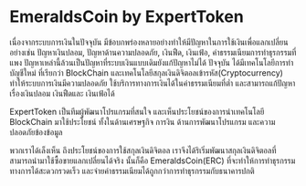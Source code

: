 # EmeraldsCoin by ExpertToken
เนื่องจากระบบการเงินในปัจจุบัน มีข้อบกพร่องหลายอย่างทำให้มีปัญหาในการใช้เงินเพื่อแลกเปลี่ยน อย่างเช่น ปัญหาเงินปลอม, ปัญหาด้านความปลอดภัย, เงินฟืด, เงินเฟ้อ, ค่าธรรมเนียมการทำธุรกรรมที่แพง ปัญหาเหล่านี้ล้วนเป็นปัญหาที่ระบบเงินแบบเดิมยังแก้ปัญหาไม่ได้ ปัจจุบัน ได้มีเทคโนโลยีการทำบัญชีใหม่ ที่เรียกว่า BlockChain และเทคโนโลยีสกุลเงินดิจิตอลเข้ารหัส(Cryptocurrency) ทำให้ระบบการเงินมีความปลอดภัย ใช้บริการทางการเงินได้ในค่าธรรมเนียมที่ต่ำ และสามารถแก้ปัญหาเรื่องเงินปลอม เงินฟืดและ เงินเฟ้อได้

ExpertToken เป็นทีมผู้พัฒนาโปรแกรมที่สนใจ และเห็นประโยชน์ของการนำเทคโนโลยี BlockChain มาใช้ประโยชน์ ทั้งในด้านเศรษฐกิจ การงิน ด้านการพัฒนาโปรแกรม และความปลอดภัยข้องข้อมูล

พวกเราได้เล็งเห็น ถึงประโยชน์ของการใช้สกุลเงินดิจิตอล เราจึงได้ริเริ่มพัฒนาสกุลเงินดิจิตอลที่สามารถนำมาใช้ซื้อขายแลกเปลี่ยนได้จริง นั้นก็คือ EmeraldsCoin(ERC) ที่จะทำให้การทำธุรกรรมทางการได้สะดวกรวดเร็ว และจ่ายค่าธรรมเนียมได้ถูกกว่าการทำธุรกรรมกับธนาคารปกติ
